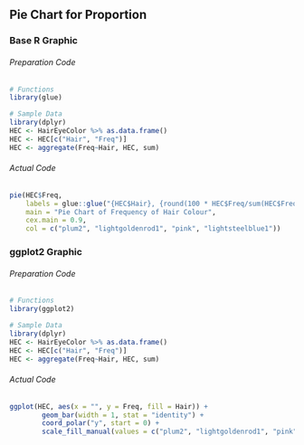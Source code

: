 ## Pie Chart for Proportion
### Base R Graphic
###### Preparation Code
```r
# Functions
library(glue)

# Sample Data
library(dplyr)
HEC <- HairEyeColor %>% as.data.frame()
HEC <- HEC[c("Hair", "Freq")]
HEC <- aggregate(Freq~Hair, HEC, sum)
```
###### Actual Code
```r
pie(HEC$Freq,
    labels = glue::glue("{HEC$Hair}, {round(100 * HEC$Freq/sum(HEC$Freq),2)}%"),
    main = "Pie Chart of Frequency of Hair Colour",
    cex.main = 0.9,
    col = c("plum2", "lightgoldenrod1", "pink", "lightsteelblue1"))
```
### ggplot2 Graphic
###### Preparation Code
```r
# Functions
library(ggplot2)

# Sample Data
library(dplyr)
HEC <- HairEyeColor %>% as.data.frame()
HEC <- HEC[c("Hair", "Freq")]
HEC <- aggregate(Freq~Hair, HEC, sum)
```
###### Actual Code
```r
ggplot(HEC, aes(x = "", y = Freq, fill = Hair)) +
        geom_bar(width = 1, stat = "identity") +
        coord_polar("y", start = 0) +
        scale_fill_manual(values = c("plum2", "lightgoldenrod1", "pink", "lightsteelblue1"))
```
